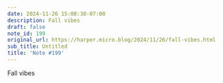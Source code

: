 ```yaml
---
date: 2024-11-26 15:08:30-07:00
description: Fall vibes
draft: false
note_id: 199
original_url: https://harper.micro.blog/2024/11/26/fall-vibes.html
sub_title: Untitled
title: 'Note #199'
---
```


Fall vibes